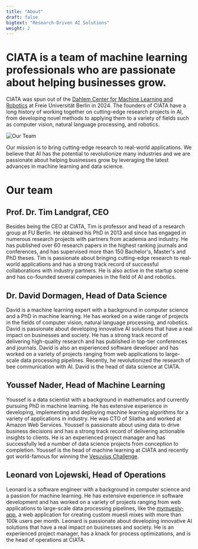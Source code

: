 ```yaml
---
title: "About"
draft: false
bigtext: "Research-Driven AI Solutions"
weight: 2
---
```

# CIATA is a team of machine learning professionals who are passionate about helping businesses grow.

CIATA was spun out of the [Dahlem Center for Machine Learning and Robotics](https://www.mi.fu-berlin.de/inf/groups/ag-ki/index.html) at Freie Universität Berlin in 2024. The founders of CIATA have a long history of working together on cutting-edge research projects in AI, from developing novel methods to applying them to a variety of fields such as computer vision, natural language processing, and robotics.

![Our Team](../../../img/ciata_team.jpg) 

Our mission is to bring cutting-edge research to real-world applications. We believe that AI has the potential to revolutionize many industries and we are passionate about helping businesses grow by leveraging the latest advances in machine learning and data science.

# Our team

## Prof. Dr. Tim Landgraf, CEO
Besides being the CEO at CIATA, Tim is professor and head of a research group at FU Berlin. He obtained his PhD in 2013 and since has engaged in numerous research projects with partners from academia and industry. He has published over 60 research papers in the highest ranking journals and conferences, and has supervised more than 150 Bachelor's, Master's and PhD theses. Tim is passionate about bringing cutting-edge research to real-world applications and has a strong track record of successful collaborations with industry partners. He is also active in the startup scene and has co-founded several companies in the field of AI and robotics.

## Dr. David Dormagen, Head of Data Science
David is a machine learning expert with a background in computer science and a PhD in machine learning. He has worked on a wide range of projects in the fields of computer vision, natural language processing, and robotics. David is passionate about developing innovative AI solutions that have a real impact on businesses and society. He has a strong track record of delivering high-quality research and has published in top-tier conferences and journals. David is also an experienced software developer and has worked on a variety of projects ranging from web applications to large-scale data processing pipelines. Recently, he revolutionized the research of bee communication with AI. David is the head of data science at CIATA.

## Youssef Nader, Head of Machine Learning
Youssef is a data scientist with a background in mathematics and currently pursuing PhD in machine learning. He has extensive experience in developing, implementing and deploying machine learning algorithms for a variety of applications in industry. He was CTO of Silatha and worked at Amazon Web Services. Youssef is passionate about using data to drive business decisions and has a strong track record of delivering actionable insights to clients. He is an experienced project manager and has successfully led a number of data science projects from conception to completion. Youssef is the head of machine learning at CIATA and recently got world-famous for winning the [Vesuvius Challenge](https://scrollprize.org/).

## Leonard von Lojewski, Head of Operations
Leonard is a software engineer with a background in computer science and a passion for machine learning. He has extensive experience in software development and has worked on a variety of projects ranging from web applications to large-scale data processing pipelines, like the [mymuesly-app](https://www.mymuesli.com/), a web application for creating custom muesli mixes with more than 100k users per month. Leonard is passionate about developing innovative AI solutions that have a real impact on businesses and society. He is an experienced project manager, has a knack for process optimizations, and is the head of operations at CIATA. 